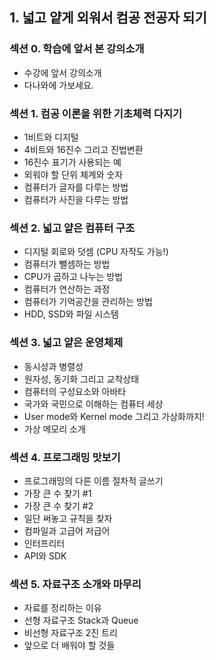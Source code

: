 ## 1. 넓고 얕게 외워서 컴공 전공자 되기

### 섹션 0. 학습에 앞서 본 강의소개

- 수강에 앞서 강의소개
- 다나와에 가보세요.

### 섹션 1. 컴공 이론을 위한 기초체력 다지기

- 1비트와 디지털
- 4비트와 16진수 그리고 진법변환
- 16진수 표기가 사용되는 예
- 외워야 할 단위 체계와 숫자
- 컴퓨터가 글자를 다루는 방법
- 컴퓨터가 사진을 다루는 방법

### 섹션 2. 넓고 얕은 컴퓨터 구조

- 디지털 회로와 덧셈 (CPU 자작도 가능!)
- 컴퓨터가 뺄셈하는 방법
- CPU가 곱하고 나누는 방법
- 컴퓨터가 연산하는 과정
- 컴퓨터가 기억공간을 관리하는 방법
- HDD, SSD와 파일 시스템

### 섹션 3. 넓고 얕은 운영체제

- 동시성과 병렬성
- 원자성, 동기화 그리고 교착상태
- 컴퓨터의 구성요소와 아바타
- 국가와 국민으로 이해하는 컴퓨터 세상
- User mode와 Kernel mode 그리고 가상화까지!
- 가상 메모리 소개

### 섹션 4. 프로그래밍 맛보기

- 프로그래밍의 다른 이름 절차적 글쓰기
- 가장 큰 수 찾기 #1
- 가장 큰 수 찾기 #2
- 일단 써놓고 규칙을 찾자
- 컴파일과 고급어 저급어
- 인터프리터
- API와 SDK

### 섹션 5. 자료구조 소개와 마무리

- 자료를 정리하는 이유
- 선형 자료구조 Stack과 Queue
- 비선형 자료구조 2진 트리
- 앞으로 더 배워야 할 것들
